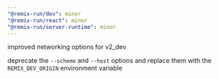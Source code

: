 ```yaml
---
"@remix-run/dev": minor
"@remix-run/react": minor
"@remix-run/server-runtime": minor
---
```


improved networking options for v2_dev

deprecate the `--scheme` and `--host` options and replace them with the `REMIX_DEV_ORIGIN` environment variable
